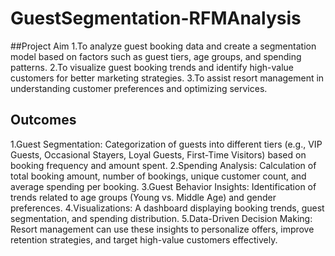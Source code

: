 # GuestSegmentation-RFMAnalysis

##Project Aim
1.To analyze guest booking data and create a segmentation model based on factors such as guest tiers, age groups, and spending patterns.
2.To visualize guest booking trends and identify high-value customers for better marketing strategies.
3.To assist resort management in understanding customer preferences and optimizing services.

## Outcomes
1.Guest Segmentation: Categorization of guests into different tiers (e.g., VIP Guests, Occasional Stayers, Loyal Guests, First-Time Visitors) based on booking frequency and amount spent.
2.Spending Analysis: Calculation of total booking amount, number of bookings, unique customer count, and average spending per booking.
3.Guest Behavior Insights: Identification of trends related to age groups (Young vs. Middle Age) and gender preferences.
4.Visualizations: A dashboard displaying booking trends, guest segmentation, and spending distribution.
5.Data-Driven Decision Making: Resort management can use these insights to personalize offers, improve retention strategies, and target high-value customers effectively.
